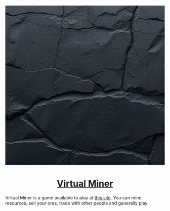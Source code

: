 <div align="center">

![Ore Image](https://raw.githubusercontent.com/gorciu-official/studio-online-content/refs/heads/main/ore.jpeg)

# [Virtual Miner](https://vm.wuaze.com/)

</div>

Virtual Miner is a game available to play at [this site](https://vm.wuaze.com/). You can mine resources, sell your ores, trade with other people and generally play.